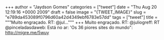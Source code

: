 
+++
author = "Jaydson Gomes"
categories = ["tweet"]
date = "Thu Aug 20 12:19:16 +0000 2009"
draft = false
image = "{TWEET_IMAGE}"
slug = "e789da453089f0796d60a42d4349ebf6783e57dd"
tags = ["tweet"]
title = """Muito engraçado. RT: @jul..."""
+++
Muito engraçado. RT: @juliogreff: RT @pinceladasdaweb: Está no ar: 'Os 36 piores sites do mundo": http://migre.me/5wuy
